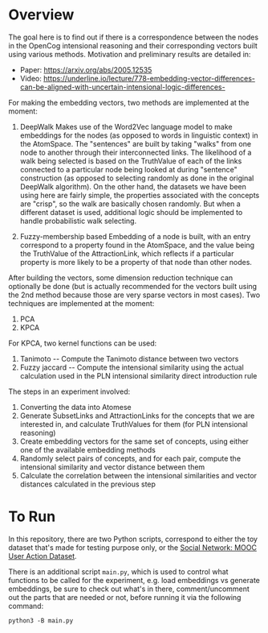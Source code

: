 # Overview
The goal here is to find out if there is a correspondence between the nodes in the OpenCog intensional reasoning and their corresponding vectors built using various methods. Motivation and preliminary results are detailed in:
- Paper: https://arxiv.org/abs/2005.12535
- Video: https://underline.io/lecture/778-embedding-vector-differences-can-be-aligned-with-uncertain-intensional-logic-differences-

For making the embedding vectors, two methods are implemented at the moment:
1) DeepWalk
Makes use of the Word2Vec language model to make embeddings for the nodes (as opposed to words in linguistic context) in the AtomSpace. The "sentences" are built by taking "walks" from one node to another through their interconnected links. The likelihood of a walk being selected is based on the TruthValue of each of the links connected to a particular node being looked at during "sentence" construction (as opposed to selecting randomly as done in the original DeepWalk algorithm). On the other hand, the datasets we have been using here are fairly simple, the properties associated with the concepts are "crisp", so the walk are basically chosen randomly. But when a different dataset is used, additional logic should be implemented to handle probabilistic walk selecting.

2) Fuzzy-membership based
Embedding of a node is built, with an entry correspond to a property found in the AtomSpace, and the value being the TruthValue of the AttractionLink, which reflects if a particular property is more likely to be a property of that node than other nodes.

After building the vectors, some dimension reduction technique can optionally be done (but is actually recommended for the vectors built using the 2nd method because those are very sparse vectors in most cases). Two techniques are implemented at the moment:
1) PCA
2) KPCA

For KPCA, two kernel functions can be used:
1) Tanimoto -- Compute the Tanimoto distance between two vectors
2) Fuzzy jaccard -- Compute the intensional similarity using the actual calculation used in the PLN intensional similarity direct introduction rule

The steps in an experiment involved:
1) Converting the data into Atomese
2) Generate SubsetLinks and AttractionLinks for the concepts that we are interested in, and calculate TruthValues for them (for PLN intensional reasoning)
3) Create embedding vectors for the same set of concepts, using either one of the available embedding methods
4) Randomly select pairs of concepts, and for each pair, compute the intensional similarity and vector distance between them
5) Calculate the correlation between the intensional similarities and vector distances calculated in the previous step

# To Run
In this repository, there are two Python scripts, correspond to either the toy dataset that's made for testing purpose only, or the [Social Network: MOOC User Action Dataset](https://snap.stanford.edu/data/act-mooc.html).

There is an additional script `main.py`, which is used to control what functions to be called for the experiment, e.g. load embeddings vs generate embeddings, be sure to check out what's in there, comment/uncomment out the parts that are needed or not, before running it via the following command:

```
python3 -B main.py
```
